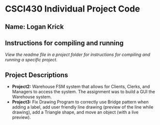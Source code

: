 # CSCI430 Individual Project Code
## Name: Logan Krick

## Instructions for compiling and running
*View the readme file in a project folder for instructions for compiling and running a specific project.*

## Project Descriptions
- **Project2:** Warehouse FSM system that allows for Clients, Clerks, and Managers to access the system. The assignment was to build a GUI the Warehouse system.
- **Project3:** Fix Drawing Program to correctly use Bridge pattern when adding a label, add user friendly line drawing (preview of the line while drawing), add a Triangle shape, and move an object (with a live preview).
